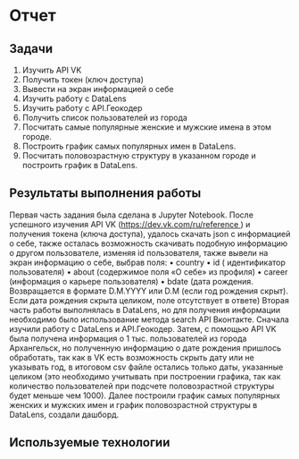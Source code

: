 # Отчет
## Задачи
1.  Изучить API VK
2.  Получить токен (ключ доступа)
3. Вывести на экран  информацией о себе
4. Изучить работу с DataLens 
5. Изучить работу с API.Геокодер
6.  Получить список пользователей из города
7.  Посчитать самые популярные женские и мужские имена в этом городе.
8.  Построить график самых популярных имен в DataLens.
9.  Посчитать половозрастную структуру в указанном городе и построить график в DataLens.

## Результаты выполнения работы 
Первая часть задания была сделана в  Jupyter Notebook. После успешного изучения  API VK (https://dev.vk.com/ru/reference ) и получения токена (ключа доступа), удалось скачать json с информацией о себе, также осталась возможность скачивать подобную информацию о другом пользователе, изменяя id пользователя, также вывели на экран информацию о себе, выбрав поля:
    • country
    • id ( идентификатор пользователя)
    • about (содержимое поля «О себе» из профиля)
    • career (информация о карьере пользователя)
    • bdate (дата рождения. Возвращается в формате D.M.YYYY или D.M (если год рождения скрыт). Если дата рождения скрыта целиком, поле отсутствует в ответе)
Вторая часть работы выполнялась в DataLens, но для получения информации необходимо было использование метода search API Вконтакте.
Сначала изучили работу с DataLens и API.Геокодер.
Затем, с помощью API VK была получена информация о 1 тыс. пользователей из города Архангельск, но полученную информацию о дате рождения пришлось обработать, так как в VK есть возможность скрыть дату или не указывать год, в итоговом csv файле остались только даты, указанные целиком (это необходимо учитывать при построении графика, так как количество пользователей при подсчете половозрастной структуры будет меньше чем 1000). Далее построили  график самых популярных женских и мужских имен и график  половозрастной структуры в DataLens, создали дашборд.

## Используемые технологии
